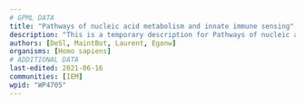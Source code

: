 ```yaml
---
# GPML DATA
title: "Pathways of nucleic acid metabolism and innate immune sensing"
description: "This is a temporary description for Pathways of nucleic acid metabolism and innate immune sensing"
authors: [DeSl, MaintBot, Laurent, Egonw]
organisms: [Homo sapiens]
# ADDITIONAL DATA
last-edited: 2021-06-16
communities: [IEM]
wpid: "WP4705"
---
```

